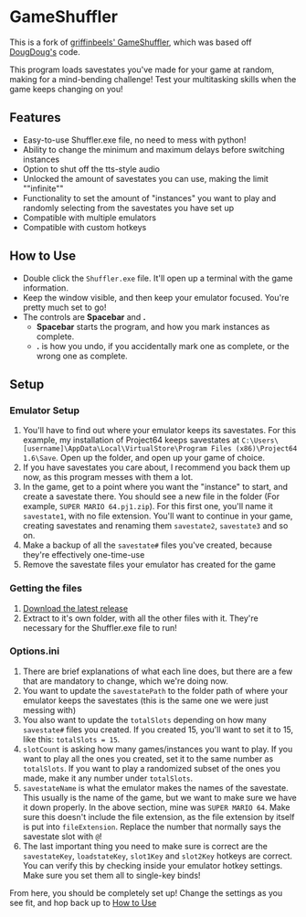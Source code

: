 # GameShuffler

This is a fork of [griffinbeels' GameShuffler](https://github.com/griffinbeels/GameShuffler), which was based off [DougDoug's](https://twitter.com/DougDougFood) code.

This program loads savestates you've made for your game at random, making for a mind-bending challenge! Test your multitasking skills when the game keeps changing on you!

## Features

- Easy-to-use Shuffler.exe file, no need to mess with python!
- Ability to change the minimum and maximum delays before switching instances
- Option to shut off the tts-style audio
- Unlocked the amount of savestates you can use, making the limit ""infinite""
- Functionality to set the amount of "instances" you want to play and randomly selecting from the savestates you have set up
- Compatible with multiple emulators
- Compatible with custom hotkeys

## How to Use

- Double click the `Shuffler.exe` file. It'll open up a terminal with the game information.
- Keep the window visible, and then keep your emulator focused. You're pretty much set to go!
- The controls are **Spacebar** and **.** 
    - **Spacebar** starts the program, and how you mark instances as complete.
    - **.** is how you undo, if you accidentally mark one as complete, or the wrong one as complete.

## Setup

### Emulator Setup

1. You'll have to find out where your emulator keeps its savestates. For this example, my installation of Project64 keeps savestates at `C:\Users\[username]\AppData\Local\VirtualStore\Program Files (x86)\Project64 1.6\Save`. Open up the folder, and open up your game of choice.
1. If you have savestates you care about, I recommend you back them up now, as this program messes with them a lot.
1. In the game, get to a point where you want the "instance" to start, and create a savestate there. You should see a new file in the folder (For example, `SUPER MARIO 64.pj1.zip`). For this first one, you'll name it `savestate1`, with no file extension. You'll want to continue in your game, creating savestates and renaming them `savestate2`, `savestate3` and so on.
1. Make a backup of all the `savestate#` files you've created, because they're effectively one-time-use
1. Remove the savestate files your emulator has created for the game

### Getting the files

1. [Download the latest release](https://github.com/Artemis6425/GameShuffler/releases/latest)
1. Extract to it's own folder, with all the other files with it. They're necessary for the Shuffler.exe file to run!

### Options.ini

1. There are brief explanations of what each line does, but there are a few that are mandatory to change, which we're doing now.
1. You want to update the `savestatePath` to the folder path of where your emulator keeps the savestates (this is the same one we were just messing with)
1. You also want to update the `totalSlots` depending on how many `savestate#` files you created. If you created 15, you'll want to set it to 15, like this: `totalSlots = 15`.
1. `slotCount` is asking how many games/instances you want to play. If you want to play all the ones you created, set it to the same number as `totalSlots`. If you want to play a randomized subset of the ones you made, make it any number under `totalSlots`.
1. `savestateName` is what the emulator makes the names of the savestate. This usually is the name of the game, but we want to make sure we have it down properly. In the above section, mine was `SUPER MARIO 64`. Make sure this doesn't include the file extension, as the file extension by itself is put into `fileExtension`. Replace the number that normally says the savestate slot with `@`!
1. The last important thing you need to make sure is correct are the `savestateKey`, `loadstateKey`, `slot1Key` and `slot2Key` hotkeys are correct. You can verify this by checking inside your emulator hotkey settings. Make sure you set them all to single-key binds!


From here, you should be completely set up! Change the settings as you see fit, and hop back up to [How to Use](https://github.com/Artemis6425/GameShuffler/tree/master#how-to-use)
